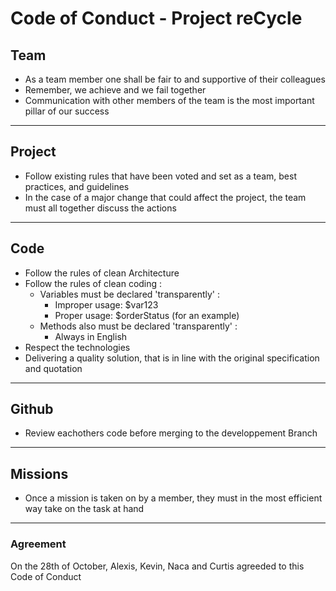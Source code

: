 # Code of Conduct - Project reCycle

## Team
- As a team member one shall be fair to and supportive of their colleagues
- Remember, we achieve and we fail together
- Communication with other members of the team is the most important pillar of our success

***

## Project
- Follow existing rules that have been voted and set as a team, best practices, and guidelines
- In the case of a major change that could affect the project, the team must all together discuss the actions

***

## Code
- Follow the rules of clean Architecture
- Follow the rules of clean coding :
    - Variables must be declared 'transparently' :
        -  Improper usage: $var123
        - Proper usage: $orderStatus (for an example)
    - Methods also must be declared 'transparently' :
        - Always in English
- Respect the technologies
- Delivering a quality solution, that is in line with the original specification and quotation

***

## Github
- Review eachothers code before merging to the developpement Branch

***

## Missions
- Once a mission is taken on by a member, they must in the most efficient way take on the task at hand

***

### Agreement
On the 28th of October, Alexis, Kevin, Naca and Curtis agreeded to this Code of Conduct